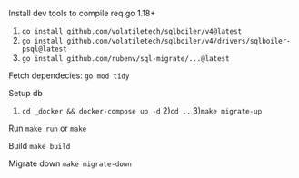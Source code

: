 Install dev tools to compile req go 1.18+
1) `go install github.com/volatiletech/sqlboiler/v4@latest`
2) `go install github.com/volatiletech/sqlboiler/v4/drivers/sqlboiler-psql@latest`
3) `go install github.com/rubenv/sql-migrate/...@latest`

Fetch dependecies:
`go mod tidy`

Setup db
1) `cd _docker && docker-compose up -d`
2)`cd ..`
3)`make migrate-up`

Run
`make run` or `make`

Build 
`make build`

Migrate down
`make migrate-down`
